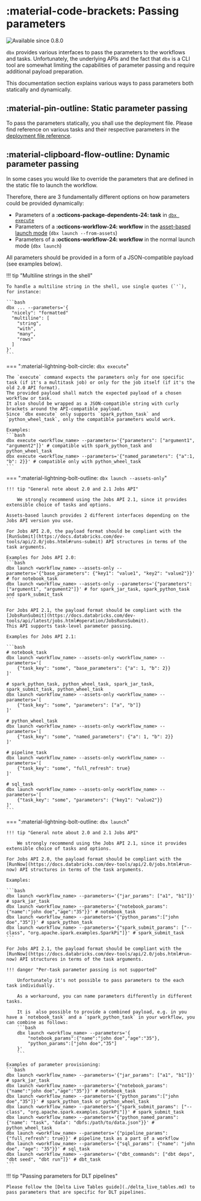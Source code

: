 # :material-code-brackets: Passing parameters

<img src="https://img.shields.io/badge/available%20since-0.8.0-green?style=for-the-badge" alt="Available since 0.8.0"/>


`dbx` provides various interfaces to pass the parameters to the workflows and tasks.
Unfortunately, the underlying APIs and the fact that `dbx` is a CLI tool are somewhat
limiting the capabilities of parameter passing and require additional payload preparation.

This documentation section explains various ways to pass parameters both statically and dynamically.


## :material-pin-outline: Static parameter passing


To pass the parameters statically, you shall use the deployment file.
Please find reference on various tasks and their respective parameters in the [deployment file reference](../../reference/deployment.md).


## :material-clipboard-flow-outline: Dynamic parameter passing

In some cases you would like to override the parameters that are defined in the static file to launch the workflow.

Therefore, there are 3 fundamentally different options on how parameters could be provided dynamically:

- Parameters of a **:octicons-package-dependents-24: task** in [`dbx execute`](../../reference/cli.md#dbx-execute)
- Parameters of a **:octicons-workflow-24: workflow** in the [asset-based launch mode](../../features/assets.md) (`dbx launch --from-assets`)
- Parameters of a **:octicons-workflow-24: workflow** in the normal launch mode (`dbx launch`)

All parameters should be provided in a form of a JSON-compatible payload (see examples below).

!!! tip "Multiline strings in the shell"

    To handle a multiline string in the shell, use single quotes (`'`), for instance:

    ```bash
    dbx ... --parameters='{
      "nicely": "formatted"
      "multiline": [
        "string",
        "with",
        "many",
        "rows"
      ]
    }'
    ```

=== ":material-lightning-bolt-circle: `dbx execute`"

    The `execute` command expects the parameters only for one specific task (if it's a multitask job) or only for the job itself (if it's the old 2.0 API format).
    The provided payload shall match the expected payload of a chosen workflow or task.
    It also should be wrapped as a JSON-compatible string with curly brackets around the API-compatible payload.
    Since `dbx execute` only supports `spark_python_task` and `python_wheel_task`, only the compatible parameters would work.

    Examples:
    ```bash
    dbx execute <workflow_name> --parameters='{"parameters": ["argument1", "argument2"]}' # compatible with spark_python_task and python_wheel_task
    dbx execute <workflow_name> --parameters='{"named_parameters": {"a":1, "b": 2}}' # compatible only with python_wheel_task
    ```

=== ":material-lightning-bolt-outline: `dbx launch --assets-only`"

    !!! tip "General note about 2.0 and 2.1 Jobs API"

        We strongly recommend using the Jobs API 2.1, since it provides extensible choice of tasks and options.

    Assets-based launch provides 2 different interfaces depending on the Jobs API version you use.

    For Jobs API 2.0, the payload format should be compliant with the [RunSubmit](https://docs.databricks.com/dev-tools/api/2.0/jobs.html#runs-submit) API structures in terms of the task arguments.

    Examples for Jobs API 2.0:
    ```bash
    dbx launch <workflow_name> --assets-only --parameters='{"base_parameters": {"key1": "value1", "key2": "value2"}}' # for notebook_task
    dbx launch <workflow_name> --assets-only --parameters='{"parameters": ["argument1", "argument2"]}' # for spark_jar_task, spark_python_task and spark_submit_task
    ```

    For Jobs API 2.1, the payload format should be compliant with the [JobsRunSubmit](https://docs.databricks.com/dev-tools/api/latest/jobs.html#operation/JobsRunsSubmit).
    This API supports task-level parameter passing.

    Examples for Jobs API 2.1:

    ```bash
    # notebook_task
    dbx launch <workflow_name> --assets-only <workflow_name> --parameters='[
        {"task_key": "some", "base_parameters": {"a": 1, "b": 2}}
    ]'

    # spark_python_task, python_wheel_task, spark_jar_task, spark_submit_task, python_wheel_task
    dbx launch <workflow_name> --assets-only <workflow_name> --parameters='[
        {"task_key": "some", "parameters": ["a", "b"]}
    ]'

    # python_wheel_task
    dbx launch <workflow_name> --assets-only <workflow_name> --parameters='[
        {"task_key": "some", "named_parameters": {"a": 1, "b": 2}}
    ]'

    # pipeline_task
    dbx launch <workflow_name> --assets-only <workflow_name> --parameters='[
        {"task_key": "some", "full_refresh": true}
    ]'

    # sql_task
    dbx launch <workflow_name> --assets-only <workflow_name> --parameters='[
        {"task_key": "some", "parameters": {"key1": "value2"}}
    ]'
    ```


=== ":material-lightning-bolt-outline: `dbx launch`"

    !!! tip "General note about 2.0 and 2.1 Jobs API"

        We strongly recommend using the Jobs API 2.1, since it provides extensible choice of tasks and options.

    For Jobs API 2.0, the payload format should be compliant with the [RunNow](https://docs.databricks.com/dev-tools/api/2.0/jobs.html#run-now) API structures in terms of the task arguments.

    Examples:

    ```bash
    dbx launch <workflow_name> --parameters='{"jar_params": ["a1", "b1"]}' # spark_jar_task
    dbx launch <workflow_name> --parameters='{"notebook_params":{"name":"john doe","age":"35"}}' # notebook_task
    dbx launch <workflow_name> --parameters='{"python_params":["john doe","35"]}' # spark_python_task
    dbx launch <workflow_name> --parameters='{"spark_submit_params": ["--class", "org.apache.spark.examples.SparkPi"]}' # spark_submit_task
    ```

    For Jobs API 2.1, the payload format should be compliant with the [RunNow](https://docs.databricks.com/dev-tools/api/2.0/jobs.html#run-now) API structures in terms of the task arguments.

    !!! danger "Per-task parameter passing is not supported"

        Unfortunately it's not possible to pass parameters to the each task individually.

        As a workaround, you can name parameters differently in different tasks.

        It is  also possible to provide a combined payload, e.g. in you have a `notebook_task` and a `spark_python_task` in your workflow, you can combine as follows:
        ```bash
        dbx launch <workflow_name> --parameters='{
            "notebook_params":{"name":"john doe","age":"35"},
            "python_params":["john doe","35"]
        }'
        ```

    Examples of parameter provisioning:
    ```bash
    dbx launch <workflow_name> --parameters='{"jar_params": ["a1", "b1"]}' # spark_jar_task
    dbx launch <workflow_name> --parameters='{"notebook_params":{"name":"john doe","age":"35"}}' # notebook_task
    dbx launch <workflow_name> --parameters='{"python_params":["john doe","35"]}' # spark_python_task or python_wheel_task
    dbx launch <workflow_name> --parameters='{"spark_submit_params": ["--class", "org.apache.spark.examples.SparkPi"]}' # spark_submit_task
    dbx launch <workflow_name> --parameters='{"python_named_params": {"name": "task", "data": "dbfs:/path/to/data.json"}}' # python_wheel_task
    dbx launch <workflow_name> --parameters='{"pipeline_params": {"full_refresh": true}}' # pipeline_task as a part of a workflow
    dbx launch <workflow_name> --parameters='{"sql_params": {"name": "john doe", "age": "35"}}' # sql_task
    dbx launch <workflow_name> --parameters='{"dbt_commands": ["dbt deps", "dbt seed", "dbt run"]}' # dbt_task
    ```

!!! tip "Passing parameters for DLT pipelines"

    Please follow the [Delta Live Tables guide](./delta_live_tables.md) to pass parameters that are specific for DLT pipelines.
